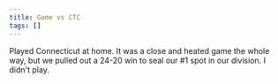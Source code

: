 ```yaml
---
title: Game vs CTC
tags: []
---
```


Played Connecticut at home. It was a close and heated game the whole way, but we pulled out a 24-20 win to seal our #1 spot in our division. I didn't play.
